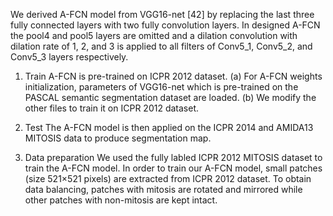 We derived A-FCN model from VGG16-net [42] by replacing the last three fully connected layers with two fully convolution layers. In designed A-FCN the pool4 and pool5 layers are omitted and a dilation convolution with dilation rate of 1, 2, and 3 is applied to all filters of Conv5_1, Conv5_2, and Conv5_3 layers respectively.

1.	Train
A-FCN is pre-trained on ICPR 2012 dataset.
(a) For A-FCN weights initialization, parameters of VGG16-net which is pre-trained on the PASCAL semantic segmentation dataset are loaded.
(b) We modify the other files to train it on ICPR 2012 dataset.
2.	Test
The A-FCN model is then applied on the ICPR 2014 and AMIDA13 MITOSIS data to produce segmentation map.

3.	Data preparation
We used the fully labled ICPR 2012 MITOSIS dataset to train the A-FCN model. In order to train our A-FCN model, small patches (size 521×521 pixels) are extracted from ICPR 2012 dataset. To obtain data balancing, patches with mitosis are rotated and mirrored while other patches with non-mitosis are kept intact.
